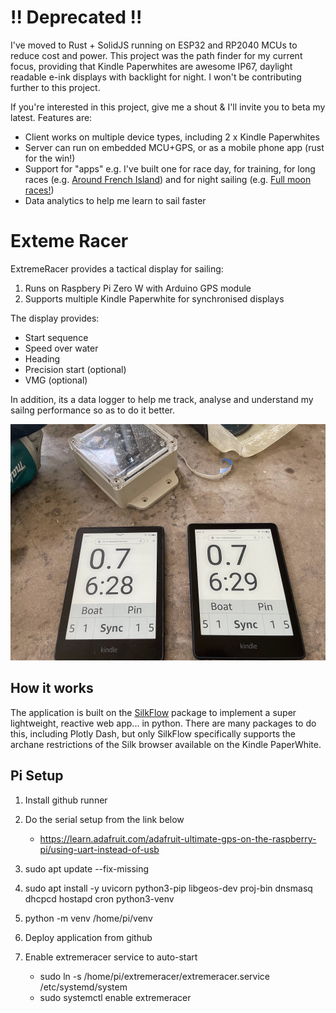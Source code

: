 # !! Deprecated !!

I've moved to Rust + SolidJS running on ESP32 and RP2040 MCUs to reduce cost and power. This project was the path finder for my current focus, providing that Kindle Paperwhites are awesome IP67, daylight readable e-ink displays with backlight for night.
I won't be contributing further to this project. 

If you're interested in this project, give me a shout & I'll invite you to beta my latest. Features are:
* Client works on multiple device types, including 2 x Kindle Paperwhites
* Server can run on embedded MCU+GPS, or as a mobile phone app (rust for the win!)
* Support for "apps" e.g. I've built one for race day, for training, for long races (e.g. [Around French Island](https://www.cowesyachtclub.com/afi)) and for night sailing (e.g. [Full moon races!](https://www.google.com/maps/place/34%C2%B012'54.1%22S+140%C2%B026'55.4%22E/@-34.215135,140.4511488,14.31z))
* Data analytics to help me learn to sail faster

# Exteme Racer

ExtremeRacer provides a tactical display for sailing:
1. Runs on Raspbery Pi Zero W with Arduino GPS module
2. Supports multiple Kindle Paperwhite for synchronised displays 

The display provides:
* Start sequence
* Speed over water
* Heading
* Precision start (optional)
* VMG (optional)

In addition, its a data logger to help me track, analyse and understand my sailng performance so as to do it better.

![2 x Paperwhite Kindles](docs/extreme2.jpg)

## How it works

The application is built on the [SilkFlow](https://github.com/esensible/silkflow) package to implement a super lightweight, reactive web app... in python. There are many packages to do this, including Plotly Dash, but only SilkFlow specifically supports the archane restrictions of the Silk browser available on the Kindle PaperWhite.

## Pi Setup

1. Install github runner

<!-- 2. sudo visudo 
* ALL=NOPASSWD: /usr/bin/apt-get -->


2. Do the serial setup from the link below
   * https://learn.adafruit.com/adafruit-ultimate-gps-on-the-raspberry-pi/using-uart-instead-of-usb

2. sudo apt update --fix-missing
3. sudo apt install -y uvicorn python3-pip libgeos-dev proj-bin dnsmasq dhcpcd hostapd cron python3-venv    
4. python -m venv /home/pi/venv
4. Deploy application from github
5. Enable extremeracer service to auto-start
   * sudo ln -s /home/pi/extremeracer/extremeracer.service /etc/systemd/system
   * sudo systemctl enable extremeracer
